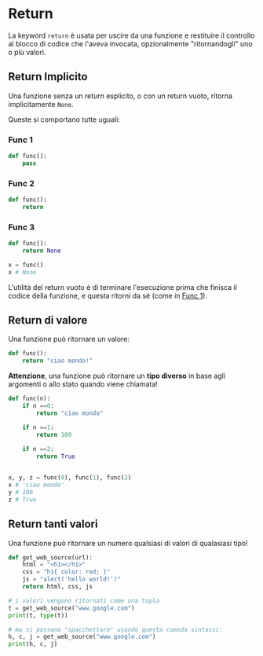 # Return

La keyword `return` è usata per uscire da una funzione e restituire il controllo al blocco di codice che l'aveva invocata, opzionalmente "ritornandogli" uno o più valori.

## Return Implicito

Una funzione senza un return esplicito, o con un return vuoto, ritorna implicitamente `None`. 

Queste si comportano tutte uguali:

### Func 1
```python
def func():
    pass 
```

### Func 2
```python
def func():
    return 
```

### Func 3
```python
def func():
    return None
```

```python
x = func()
x # None
```

L'utilità del return vuoto è di terminare l'esecuzione prima che finisca il codice della funzione, e questa ritorni da sé (come in [Func 1](#func-1)).



## Return di valore

Una funzione può ritornare un valore:

```python
def func():
    return "ciao mondo!"
```

**Attenzione**, una funzione può ritornare un **tipo diverso** in base agli argomenti o allo stato quando viene chiamata!


```python
def func(n):
    if n ==0:
        return "ciao mondo"

    if n ==1:
        return 100
    
    if n ==2:
        return True


x, y, z = func(0), func(1), func(2)
x # 'ciao mondo'
y # 100
z # True
```


## Return tanti valori

Una funzione può ritornare un numero qualsiasi di valori di qualasiasi tipo!

```python
def get_web_source(url):
    html = "<h1></h1>"
    css = "h1{ color: red; }"
    js = "alert('hello world!')"
    return html, css, js
```

```python
# i valori vengono ritornati come una tupla
t = get_web_source("www.google.com")
print(t, type(t))
```
```python
# ma si possono "spacchettare" usando questa comoda sintassi:
h, c, j = get_web_source("www.google.com")
print(h, c, j)
```


